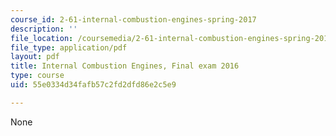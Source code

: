 ```yaml
---
course_id: 2-61-internal-combustion-engines-spring-2017
description: ''
file_location: /coursemedia/2-61-internal-combustion-engines-spring-2017/55e0334d34fafb57c2fd2dfd86e2c5e9_MIT2_61S17_final_2016.pdf
file_type: application/pdf
layout: pdf
title: Internal Combustion Engines, Final exam 2016
type: course
uid: 55e0334d34fafb57c2fd2dfd86e2c5e9

---
```

None
